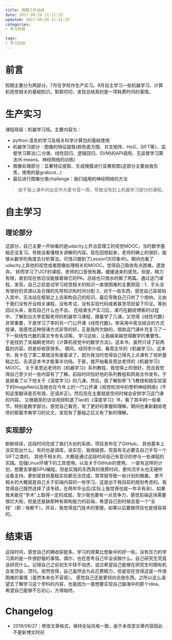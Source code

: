 ```yaml
---
title: 假期工作总结
date: 2017-09-20 21:11:25
updated: 2017-09-20 21:11:25
categories:
- 学习周报

tags:
- 学习总结
---
```

# 前言
假期主要分为两部分。7月在学校作生产实习。8月自主学习一些机器学习、计算机视觉相关的基础知识。絮絮叨叨，发现总结真的是一项耗费时间的事情。

<!--more-->
# 生产实习
课程班级：机器学习班。主要内容为：
- python 语言的学习及相关科学计算包的基础使用
- 机器学习部分：图像的特征提取(颜色直方图、共生矩阵、HoG、SIFT等）、监督学习算法(二分类、线性回归、逻辑回归、SVM)的API调用、无监督学习算法(K-means、神经网络的训练)
- 图像处理部分：显著特征提取、生成掩膜进行显著抠图(这部分主要由我负责，使用的是grabcut...)
- 最后进行图像分类challenge：我们组用的神经网络的方法

> 由于我上课中间出去中大夏令营一周，导致没有赶上机器学习部分的课程。

# 自主学习
## 理论部分
这部分，自己主要一开始看的是udacity上乔治亚理工的视觉MOOC，当时数学基础还没复习。导致没看懂相关讲解的内容。现在回想起来，老师的确上的很好。能够从数学的角度去分析算法。可惜只跟到了Lesson13(印象中)。期间也看了udacity上其他的视觉或者图像处理相关的MOOC。觉得自己吸收有点困难。遂放弃。
转而学习了UCF的课程，老师的口音很有趣。缓缓道来的感觉。但是，精力有限，直到现在依旧没能接着做它的PA。总结也只很水的做了两篇。通过这门课程，发现，自己之前尝试学习视觉相关的知识一直很困难的主要原因：1、手头没有很好的资源以及合理的先导知识和时间分配 2、对于一些东西，感觉自己容易陷入其中。无法站在框架之上去架构自己的知识。最后导致自己只听了个炮响。又由于我们没有开设相关课程，没有考试，没有实验代码或者甚至项目留下印证。等到回过头来，发现自己什么也不会。
在结束生产实习后，凑巧在翻阅博客的过程中，了解到台大李宏毅老师的机器学习课程，跟着学了几课。又觉得《线性代数》非常重要，于是学习了李的另一门公开课《线性代数》。李采用中英文结合的方式授课，我感觉这种授课方式非常的好，正是我所欠缺的，借助这门课补充复习了一下一些线性代数的英文专有名词等。
学习这些，让我越来越觉得数学的重要性。于是找到了吴福朝老师的《计算机视觉中的数学方法》。这本书，虽然只读了前两篇的内容。但是却收获很多。
期间，经同学介绍，看周志华的《机器学习》。这本书，我卡在了第二章就没有接着读了。因为我当时觉得自己得先上点课有了视听基础之后，去读这本书才能事半功倍。于是，就开始看吴恩达老师的《机器学习》MOOC。
关于吴恩达老师的《机器学习》系列教程，我觉得上的很好。而且我觉得自己至少对一些内容有了了解。前段时间恰好他的系列教程和网易合作发布。于是就看了以下他关于《深度学习》的几课。然后，我了解到李飞飞教授和她实验室下的ImageNet以及她也在今年上的一门公开课《视觉检测中的卷积神经网络》(不知这里翻译是否有错，还请斧正)。然后现在主要就是空闲时候会安排学习这门课的内容。
又根据吴的访谈视频知道了Ian的《深度学习》书，看了其中的一些章节。特别是数学部分。感觉自己看完，有了更好的掌握和理解。期间也重新翻阅老师的那篇字典学习的论文，发现有了基础之后又有了新的理解。

## 实现部分
断断续续，这段时间完成了我们大创的系统。项目发布在了GitHub。
其他基本上没实现出什么，有的也是调库。说实在，我很疑惑。究竟有无必要去自己手写一个SIFT之类的。
其他不相关的，大概是通过这段时间自己有意识的参与一些课程的实践。加强Linux环境下的工具使用。以及关于GitHub的使用。
一直有这样的计划，想要去掌握GPU编程。但是实践的东西真的很费时间，更何况手头也无硬件设备支持。更别提其他基础实验都无法完成，常常就导致一些计划的搁置。
更不相关的大概就是自己关于前端内容的一些学习。这是出于我目前的规划考虑的。我觉得自己既然选择了读专硕，在两年毕业后(实际上我觉得也就一年半有余)，如果我未能在"学术"上取得一定的成就，至少我也要有一点竞争力，感觉前端这块需要很烂大街，但是还是缺那种有架构能力的前端，希望自己到时候会是一个"全栈"（即：啥都干）。并且，我觉得这门技术的掌握，如果以后要做项目也是很容易的。

# 结束语
这段时间，感觉自己的确收获挺多。学习的效果比想象中的好一些。没有压力的学习真的是一件很舒服的事情。偶尔，也在思考自己毕设该做什么。自己研究生究竟该研究什么。记得自己之前初生牛犊不怕虎，说过希望自己能够在研究生时期有机会发顶会、顶刊。突然觉得，自己虽然会为此花费精力，但是现在觉得这是一件很困难的事情（虽然本来也不容易）。
感觉自己还是更倾向去做东西。之所以这么渴望去了解学习这个学科的内容，也是因为一直想要实现自己脑海中的那个idea。希望自己能够不忘初心，方得始终。

# Changelog
- 2019/06/27：修改文章格式，保持全站风格一致，由于未改变文章内容因此不更新博文时间